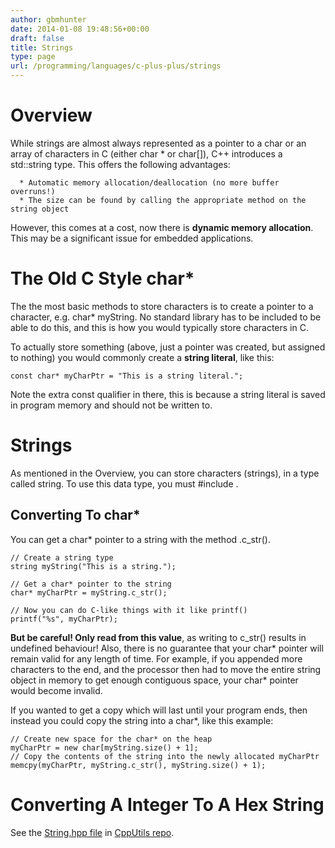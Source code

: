 ```yaml
---
author: gbmhunter
date: 2014-01-08 19:48:56+00:00
draft: false
title: Strings
type: page
url: /programming/languages/c-plus-plus/strings
---
```


# Overview




While strings are almost always represented as a pointer to a char or an array of characters in C (either char * or char[]), C++ introduces a std::string type. This offers the following advantages:





	  * Automatic memory allocation/deallocation (no more buffer overruns!)
	  * The size can be found by calling the appropriate method on the string object



However, this comes at a cost, now there is **dynamic memory allocation**. This may be a significant issue for embedded applications.




# The Old C Style char*




The the most basic methods to store characters is to create a pointer to a character, e.g. char* myString. No standard library has to be included to be able to do this, and this is how you would typically store characters in C.




To actually store something (above, just a pointer was created, but assigned to nothing) you would commonly create a **string literal**, like this:



    
    const char* myCharPtr = "This is a string literal.";
    




Note the extra const qualifier in there, this is because a string literal is saved in program memory and should not be written to.




# Strings




As mentioned in the Overview, you can store characters (strings), in a type called string. To use this data type, you must #include <string>.




## Converting To char*




You can get a char* pointer to a string with the method .c_str().



    
    // Create a string type
    string myString("This is a string.");
    
    // Get a char* pointer to the string
    char* myCharPtr = myString.c_str();
    
    // Now you can do C-like things with it like printf()
    printf("%s", myCharPtr);
    




**But be careful! Only read from this value**, as writing to c_str() results in undefined behaviour! Also, there is no guarantee that your char* pointer will remain valid for any length of time. For example, if you appended more characters to the end, and the processor then had to move the entire string object in memory to get enough contiguous space, your char* pointer would become invalid.




If you wanted to get a copy which will last until your program ends, then instead you could copy the string into a char*, like this example:



    
    // Create new space for the char* on the heap
    myCharPtr = new char[myString.size() + 1];
    // Copy the contents of the string into the newly allocated myCharPtr
    memcpy(myCharPtr, myString.c_str(), myString.size() + 1);




# Converting A Integer To A Hex String




See the [String.hpp file](https://github.com/mbedded-ninja/CppUtils/blob/master/include/CppUtils/StrConv.hpp) in [CppUtils repo](https://github.com/mbedded-ninja/CppUtils).
